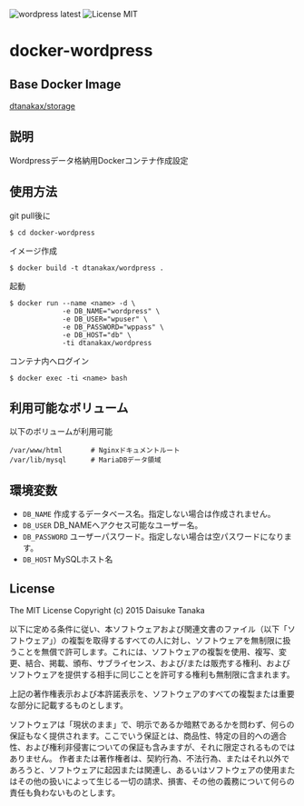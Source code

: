 ![wordpress latest](https://img.shields.io/badge/wordpress-latest-brightgreen.svg) ![License MIT](https://img.shields.io/badge/license-MIT-blue.svg)

docker-wordpress
=====================

Base Docker Image
---------------------

[dtanakax/storage](https://registry.hub.docker.com/u/dtanakax/storage/)

説明
---------------------

Wordpressデータ格納用Dockerコンテナ作成設定

使用方法
---------------------

git pull後に

    $ cd docker-wordpress

イメージ作成

    $ docker build -t dtanakax/wordpress .

起動

    $ docker run --name <name> -d \
                 -e DB_NAME="wordpress" \
                 -e DB_USER="wpuser" \
                 -e DB_PASSWORD="wppass" \
                 -e DB_HOST="db" \
                 -ti dtanakax/wordpress

コンテナ内へログイン

    $ docker exec -ti <name> bash

利用可能なボリューム
---------------------

以下のボリュームが利用可能

    /var/www/html       # Nginxドキュメントルート
    /var/lib/mysql      # MariaDBデータ領域

環境変数
---------------------

- `DB_NAME` 作成するデータベース名。指定しない場合は作成されません。
- `DB_USER` DB_NAMEへアクセス可能なユーザー名。
- `DB_PASSWORD` ユーザーパスワード。指定しない場合は空パスワードになります。
- `DB_HOST` MySQLホスト名

License
---------------------

The MIT License
Copyright (c) 2015 Daisuke Tanaka

以下に定める条件に従い、本ソフトウェアおよび関連文書のファイル（以下「ソフトウェア」）の複製を取得するすべての人に対し、ソフトウェアを無制限に扱うことを無償で許可します。これには、ソフトウェアの複製を使用、複写、変更、結合、掲載、頒布、サブライセンス、および/または販売する権利、およびソフトウェアを提供する相手に同じことを許可する権利も無制限に含まれます。

上記の著作権表示および本許諾表示を、ソフトウェアのすべての複製または重要な部分に記載するものとします。

ソフトウェアは「現状のまま」で、明示であるか暗黙であるかを問わず、何らの保証もなく提供されます。ここでいう保証とは、商品性、特定の目的への適合性、および権利非侵害についての保証も含みますが、それに限定されるものではありません。 作者または著作権者は、契約行為、不法行為、またはそれ以外であろうと、ソフトウェアに起因または関連し、あるいはソフトウェアの使用またはその他の扱いによって生じる一切の請求、損害、その他の義務について何らの責任も負わないものとします。